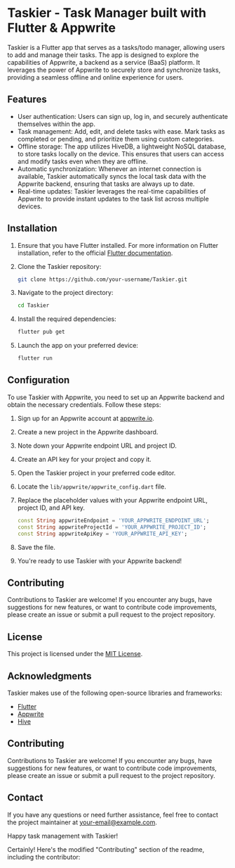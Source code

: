 # Taskier - Task Manager built with Flutter & Appwrite

Taskier is a Flutter app that serves as a tasks/todo manager, allowing users to add and manage their tasks. The app is designed to explore the capabilities of Appwrite, a backend as a service (BaaS) platform. It leverages the power of Appwrite to securely store and synchronize tasks, providing a seamless offline and online experience for users.

## Features

- User authentication: Users can sign up, log in, and securely authenticate themselves within the app.
- Task management: Add, edit, and delete tasks with ease. Mark tasks as completed or pending, and prioritize them using custom categories.
- Offline storage: The app utilizes HiveDB, a lightweight NoSQL database, to store tasks locally on the device. This ensures that users can access and modify tasks even when they are offline.
- Automatic synchronization: Whenever an internet connection is available, Taskier automatically syncs the local task data with the Appwrite backend, ensuring that tasks are always up to date.
- Real-time updates: Taskier leverages the real-time capabilities of Appwrite to provide instant updates to the task list across multiple devices.

## Installation

1. Ensure that you have Flutter installed. For more information on Flutter installation, refer to the official [Flutter documentation](https://flutter.dev/docs/get-started/install).

2. Clone the Taskier repository:

   ```bash
   git clone https://github.com/your-username/Taskier.git
   ```

3. Navigate to the project directory:

   ```bash
   cd Taskier
   ```

4. Install the required dependencies:

   ```bash
   flutter pub get
   ```

5. Launch the app on your preferred device:

   ```bash
   flutter run
   ```

## Configuration

To use Taskier with Appwrite, you need to set up an Appwrite backend and obtain the necessary credentials. Follow these steps:

1. Sign up for an Appwrite account at [appwrite.io](https://appwrite.io).

2. Create a new project in the Appwrite dashboard.

3. Note down your Appwrite endpoint URL and project ID.

4. Create an API key for your project and copy it.

5. Open the Taskier project in your preferred code editor.

6. Locate the `lib/appwrite/appwrite_config.dart` file.

7. Replace the placeholder values with your Appwrite endpoint URL, project ID, and API key.

   ```dart
   const String appwriteEndpoint = 'YOUR_APPWRITE_ENDPOINT_URL';
   const String appwriteProjectId = 'YOUR_APPWRITE_PROJECT_ID';
   const String appwriteApiKey = 'YOUR_APPWRITE_API_KEY';
   ```

8. Save the file.

9. You're ready to use Taskier with your Appwrite backend!

## Contributing

Contributions to Taskier are welcome! If you encounter any bugs, have suggestions for new features, or want to contribute code improvements, please create an issue or submit a pull request to the project repository.

## License

This project is licensed under the [MIT License](LICENSE).

## Acknowledgments

Taskier makes use of the following open-source libraries and frameworks:

- [Flutter](https://flutter.dev/)
- [Appwrite](https://appwrite.io/)
- [Hive](https://pub.dev/packages/hive)

## Contributing

Contributions to Taskier are welcome! If you encounter any bugs, have suggestions for new features, or want to contribute code improvements, please create an issue or submit a pull request to the project repository. 

## Contact

If you have any questions or need further assistance, feel free to contact the project maintainer at [your-email@example.com](mailto:chat@codesadhu.com).

Happy task management with Taskier!

Certainly! Here's the modified "Contributing" section of the readme, including the contributor:

